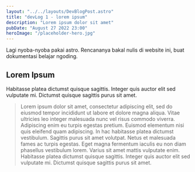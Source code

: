 ```yaml
---
layout: "../../layouts/DevBlogPost.astro"
title: "devLog 1 - lorem ipsum"
description: "Lorem ipsum dolor sit amet"
pubDate: "August 27 2022 23:00"
heroImage: "/placeholder-hero.jpg"
---
```


Lagi nyoba-nyoba pakai astro. Rencananya bakal nulis di website ini, buat dokumentasi belajar ngoding.

## Lorem Ipsum
Habitasse platea dictumst quisque sagittis. Integer quis auctor elit sed vulputate mi. Dictumst quisque sagittis purus sit amet.
> Lorem ipsum dolor sit amet, consectetur adipiscing elit, sed do eiusmod tempor incididunt ut labore et dolore magna aliqua. Vitae ultricies leo integer malesuada nunc vel risus commodo viverra. Adipiscing enim eu turpis egestas pretium. Euismod elementum nisi quis eleifend quam adipiscing. In hac habitasse platea dictumst vestibulum. Sagittis purus sit amet volutpat. Netus et malesuada fames ac turpis egestas. Eget magna fermentum iaculis eu non diam phasellus vestibulum lorem. Varius sit amet mattis vulputate enim. Habitasse platea dictumst quisque sagittis. Integer quis auctor elit sed vulputate mi. Dictumst quisque sagittis purus sit amet.